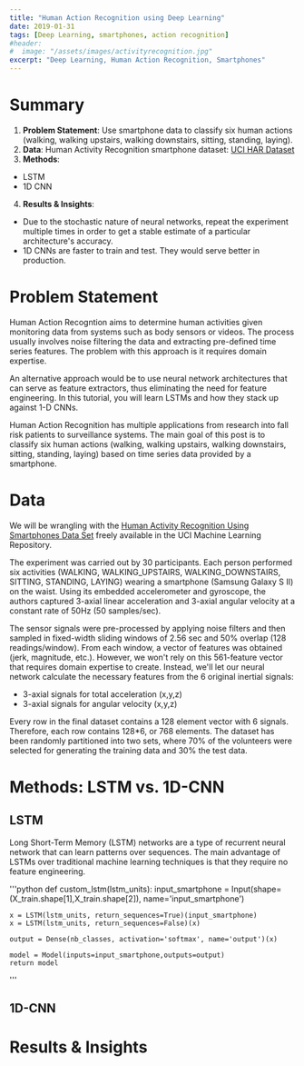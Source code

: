 ```yaml
---
title: "Human Action Recognition using Deep Learning"
date: 2019-01-31
tags: [Deep Learning, smartphones, action recognition]
#header:
#  image: "/assets/images/activityrecognition.jpg"
excerpt: "Deep Learning, Human Action Recognition, Smartphones"
---
```


# Summary 

1. **Problem Statement**: Use smartphone data to classify six human actions (walking, walking upstairs, walking downstairs, sitting, standing, laying).
2. **Data**: Human Activity Recognition smartphone dataset: [UCI HAR Dataset](https://archive.ics.uci.edu/ml/machine-learning-databases/00240/UCI%20HAR%20Dataset.zip)
3. **Methods**: 
* LSTM
* 1D CNN
4. **Results & Insights**:
* Due to the stochastic nature of neural networks, repeat the experiment multiple times in order to get a stable estimate of a particular architecture's accuracy.
* 1D CNNs are faster to train and test. They would serve better in production.

# Problem Statement

Human Action Recogntion aims to determine human activities given monitoring data from systems such as body sensors or videos. The process usually involves noise filtering the data and extracting pre-defined time series features. The problem with this approach is it requires domain expertise.

An alternative approach would be to use neural network architectures that can serve as feature extractors, thus eliminating the need for feature engineering. In this tutorial, you will learn LSTMs and how they stack up against 1-D CNNs.

Human Action Recognition has multiple applications from research into fall risk patients to surveillance systems. The main goal of this post is to classify six human actions (walking, walking upstairs, walking downstairs, sitting, standing, laying) based on time series data provided by a smartphone. 

# Data

We will be wrangling with the [Human Activity Recognition Using Smartphones Data Set](https://archive.ics.uci.edu/ml/machine-learning-databases/00240/UCI%20HAR%20Dataset.zip) freely available in the UCI Machine Learning Repository.

The experiment was carried out by 30 participants. Each person performed six activities (WALKING, WALKING_UPSTAIRS, WALKING_DOWNSTAIRS, SITTING, STANDING, LAYING) wearing a smartphone (Samsung Galaxy S II) on the waist. Using its embedded accelerometer and gyroscope, the authors captured 3-axial linear acceleration and 3-axial angular velocity at a constant rate of 50Hz (50 samples/sec). 

The sensor signals were pre-processed by applying noise filters and then sampled in fixed-width sliding windows of 2.56 sec and 50% overlap (128 readings/window). From each window, a vector of features was obtained (jerk, magnitude, etc.). However, we won't rely on this 561-feature vector that requires domain expertise to create. Instead, we'll let our neural network calculate the necessary features from the 6 original inertial signals:
* 3-axial signals for total acceleration (x,y,z)
* 3-axial signals for angular velocity (x,y,z)

Every row in the final dataset contains a 128 element vector with 6 signals. Therefore, each row contains 128*6, or 768 elements. The dataset has been randomly partitioned into two sets, where 70% of the volunteers were selected for generating the training data and 30% the test data. 

# Methods: LSTM vs. 1D-CNN

## LSTM

Long Short-Term Memory (LSTM) networks are a type of recurrent neural network that can learn patterns over sequences. The main advantage of LSTMs over traditional machine learning techniques is that they require no feature engineering.

'''python
def custom_lstm(lstm_units):
    input_smartphone = Input(shape=(X_train.shape[1],X_train.shape[2]), name='input_smartphone')
	
    x = LSTM(lstm_units, return_sequences=True)(input_smartphone)
    x = LSTM(lstm_units, return_sequences=False)(x)
	
    output = Dense(nb_classes, activation='softmax', name='output')(x)

    model = Model(inputs=input_smartphone,outputs=output) 
    return model
'''

## 1D-CNN



# Results & Insights

